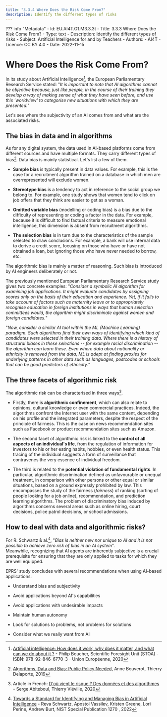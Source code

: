 ```yaml
---
title: "3.3.4 Where Does the Risk Come From?"
description: Identify the different types of risks
---
```

??? info "Metadata"
    - Id: EU.AI4T.O1.M3.3.3t
    - Title: 3.3.3 Where Does the Risk Come From?
    - Type: text
    - Description: Identify the different types of risks
    - Subject: Artificial Intelligence for and by Teachers
    - Authors:
        - AI4T 
    - Licence: CC BY 4.0
    - Date: 2022-11-15


# Where Does the Risk Come From?
In its study about Artificial Intelligence[^1], the European Parliamentary Research Service stated: "*It is important to note that AI algorithms cannot be objective because, just like people, in the course of their training they develop a way of making sense of what they have seen before, and use this 'worldview' to categorise new situations with which they are presented.*"

Let's see where the subjectivity of an AI comes from and what are the associated risks.

## The bias in data and in algorithms

As for any digital system, the data used in AI-based platforms come from different sources and have multiple formats. They carry different types of bias[^2]. Data bias is mainly statistical. Let's list a few of them.

-   **Sample bias** is typically present in data values. For example, this is the case for a recruitment algorithm trained on a database in which men are overrepresented will exclude women.

-   **Stereotype bias** is a tendency to act in reference to the social group we belong to. For example, one study shows that women tend to click on job offers that they think are easier to get as a woman.

-   **Omitted variable bias** (modelling or coding bias) is a bias due to the difficulty of representing or coding a factor in the data. For example, because it is difficult to find factual criteria to measure emotional intelligence, this dimension is absent from recruitment algorithms.

-   **The selection bias** is in turn due to the characteristics of the sample selected to draw conclusions. For example, a bank will use internal data to derive a credit score, focusing on those who have or have not obtained a loan, but ignoring those who have never needed to borrow, etc.

The algorithmic bias is mainly a matter of reasoning. Such bias is introduced by AI engineers deliberately or not.

The previously mentioned European Parliamentary Research Service study gives two concrete examples: "*Consider a symbolic AI algorithm for examining job applications. It might evaluate candidates by assigning scores only on the basis of their education and experience. Yet, if it fails to take account of factors such as maternity leave or to appropriately recognise education in foreign institutions in ways that human selection committees would, the algorithm might discriminate against women and foreign candidates.*"

"*Now, consider a similar AI tool within the ML (Machine Learning) paradigm. Such algorithms find their own ways of identifying which kind of candidates were selected in their training data. Where there is a history of structural biases in these selections -- for example racial discrimination -- the algorithm can learn these. Even where data about nationality or ethnicity is removed from the data, ML is adept at finding proxies for underlying patterns in other data such as languages, postcodes or schools that can be good predictors of ethnicity.*"

## The three facets of algorithmic risk

The algorithmic risk can be characterised in three ways[^3].

-   Firstly, there is **algorithmic confinement**, which can also relate to opinions, cultural knowledge or even commercial practices. Indeed, the algorithms confront the Internet user with the same content, depending on his profile and the integrated parameters, despite the respect of the principle of fairness. This is the case on news recommendation sites such as Facebook or product recommendation sites such as Amazon.

-   The second facet of algorithmic risk is linked to the **control of all aspects of an individual's life**, from the regulation of information for investors to his or her eating habits, hobbies, or even health status. This tracing of the individual suggests a form of surveillance that contravenes the very essence of individual freedom.

-   The third is related to the **potential violation of fundamental rights**. In particular, algorithmic discrimination defined as unfavourable or unequal treatment, in comparison with other persons or other equal or similar situations, based on a ground expressly prohibited by law. This encompasses the study of the fairness (*fairness*) of ranking (sorting of people looking for a job online), recommendation, and prediction learning algorithms. The problem of discriminatory bias induced by algorithms concerns several areas such as online hiring, court decisions, police patrol decisions, or school admissions.

## How to deal with data and algorithmic risks?

For R. Schwartz & al.[^4], "*Bias is neither new nor unique to AI and it is not possible to achieve zero risk of bias in an AI system*".  
Meanwhile, recognizing that AI agents are inherently subjective is a crucial prerequisite for ensuring that they are only applied to tasks for which they are well equipped.

EPRS' study concludes with several recommendations when using AI-based applications:

-   Understand bias and subjectivity

-   Avoid applications beyond AI's capabilities

-   Avoid applications with undesirable impacts

-   Maintain human autonomy

-   Look for solutions to problems, not problems for solutions

-   Consider what we really want from AI

[^1]: [Artificial intelligence: How does it work, why does it matter, and what can we do about it ?](https://www.europarl.europa.eu/thinktank/en/document/EPRS_STU(2020)641547) - Philip Boucher, Scientific Foresight Unit (STOA) - ISBN: 978-92-846-6770-3 - Union Européenne, 2020

[^2]: [Algorithms, Data and Bias: Public Policy Needed](https://www.institutmontaigne.org/en/analysis/algorithms-data-and-bias-public-policy-needed?_wrapper_format=html), Anne Bouverot, Thierry Delaporte, 2019

[^3]: Article in French: [D'où vient le risque ? Des données et des algorithmes](https://www.lemonde.fr/blog/binaire/2020/02/05/les-plateformes-numeriques-un-foyer-pour-les-risques-donnees-et-algorithmes/) - Serge Abiteboul, Thierry Viéville, 2020

[^4]: [Towards a Standard for Identifying and Managing Bias in Artificial Intelligence](https://doi.org/10.6028/NIST.SP.1270) - Reva Schwartz, Apostol Vassilev, Kristen Greene, Lori Perine, Andrew Burt, NIST Special Publication 1270 , 2022
